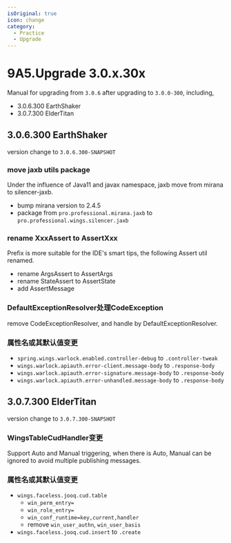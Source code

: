 ```yaml
---
isOriginal: true
icon: change
category:
  - Practice
  - Upgrade
---
```


# 9A5.Upgrade 3.0.x.30x

Manual for upgrading from `3.0.6` after upgrading to `3.0.0-300`, including,

* 3.0.6.300 EarthShaker
* 3.0.7.300 ElderTitan

## 3.0.6.300 EarthShaker

version change to `3.0.6.300-SNAPSHOT`

### move jaxb utils package

Under the influence of Java11 and javax namespace, jaxb move from mirana to silencer-jaxb.

* bump mirana version to 2.4.5
* package from `pro.professional.mirana.jaxb` to `pro.professional.wings.silencer.jaxb`

### rename XxxAssert to AssertXxx

Prefix is more suitable for the IDE's smart tips, the following Assert util renamed.

* rename ArgsAssert to AssertArgs
* rename StateAssert to AssertState
* add AssertMessage

### DefaultExceptionResolver处理CodeException

remove CodeExceptionResolver, and handle by DefaultExceptionResolver.

### 属性名或其默认值变更

* `spring.wings.warlock.enabled.controller-debug` to `.controller-tweak`
* `wings.warlock.apiauth.error-client.message-body` to `.response-body`
* `wings.warlock.apiauth.error-signature.message-body` to `.response-body`
* `wings.warlock.apiauth.error-unhandled.message-body` to `.response-body`

## 3.0.7.300 ElderTitan

version change to `3.0.7.300-SNAPSHOT`

### WingsTableCudHandler变更

Support Auto and Manual triggering, when there is Auto,
Manual can be ignored to avoid multiple publishing messages.

### 属性名或其默认值变更

* `wings.faceless.jooq.cud.table`
  - `win_perm_entry=`
  - `win_role_entry=`
  - `win_conf_runtime=key,current,handler`
  - remove `win_user_authn`, `win_user_basis`
* `wings.faceless.jooq.cud.insert` to `.create`

